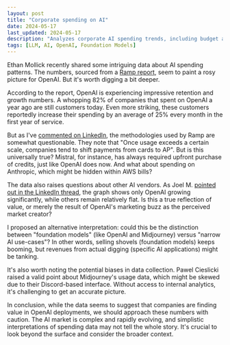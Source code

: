 ```yaml
---
layout: post
title: "Corporate spending on AI"
date: 2024-05-17
last_updated: 2024-05-17
description: "Analyzes corporate AI spending trends, including budget allocation, ROI benchmarks, and strategic investment insights across industries."
tags: [LLM, AI, OpenAI, Foundation Models]
---
```


Ethan Mollick recently shared some intriguing data about AI spending patterns. The numbers, sourced from a [Ramp report](https://ramp.com/blog/q1-2024-spending-insights), seem to paint a rosy picture for OpenAI. But it's worth digging a bit deeper.

According to the report, OpenAI is experiencing impressive retention and growth numbers. A whopping 82% of companies that spent on OpenAI a year ago are still customers today. Even more striking, these customers reportedly increase their spending by an average of 25% every month in the first year of service.

But as I've [commented on LinkedIn](https://www.linkedin.com/feed/update/urn:li:activity:7197055224073662464?commentUrn=urn%3Ali%3Acomment%3A%28activity%3A7197055224073662464%2C7197195022390149126%29&dashCommentUrn=urn%3Ali%3Afsd_comment%3A%287197195022390149126%2Curn%3Ali%3Aactivity%3A7197055224073662464%29), the methodologies used by Ramp are somewhat questionable. They note that "Once usage exceeds a certain scale, companies tend to shift payments from cards to AP". But is this universally true? Mistral, for instance, has always required upfront purchase of credits, just like OpenAI does now. And what about spending on Anthropic, which might be hidden within AWS bills?

The data also raises questions about other AI vendors. As Joel M. [pointed out in the LinkedIn thread](https://www.linkedin.com/feed/update/urn:li:activity:7197055224073662464?commentUrn=urn%3Ali%3Acomment%3A%28activity%3A7197055224073662464%2C7197060215299584001%29&dashCommentUrn=urn%3Ali%3Afsd_comment%3A%287197060215299584001%2Curn%3Ali%3Aactivity%3A7197055224073662464%29), the graph shows only OpenAI growing significantly, while others remain relatively flat. Is this a true reflection of value, or merely the result of OpenAI's marketing buzz as the perceived market creator?

I proposed an alternative interpretation: could this be the distinction between "foundation models" (like OpenAI and Midjourney) versus "narrow AI use-cases"? In other words, selling shovels (foundation models) keeps booming, but revenues from actual digging (specific AI applications) might be tanking.

It's also worth noting the potential biases in data collection. Pawel Cieslicki raised a valid point about Midjourney's usage data, which might be skewed due to their Discord-based interface. Without access to internal analytics, it's challenging to get an accurate picture.

In conclusion, while the data seems to suggest that companies are finding value in OpenAI deployments, we should approach these numbers with caution. The AI market is complex and rapidly evolving, and simplistic interpretations of spending data may not tell the whole story. It's crucial to look beyond the surface and consider the broader context.
